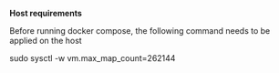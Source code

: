 **Host requirements**

Before running docker compose, the following command needs to be applied on the host 

sudo sysctl -w vm.max_map_count=262144